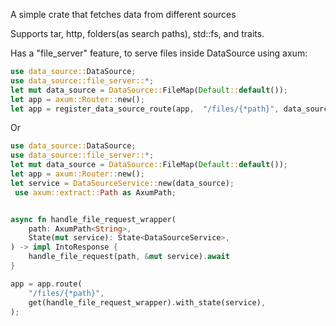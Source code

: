 A simple crate that fetches data from different sources

Supports tar, http, folders(as search paths), std::fs, and traits.


Has a "file_server" feature, to serve files inside DataSource using axum:

```rust
use data_source::DataSource;
use data_source::file_server::*;
let mut data_source = DataSource::FileMap(Default::default());
let app = axum::Router::new();
let app = register_data_source_route(app,  "/files/{*path}", data_source);

```

Or

```rust
use data_source::DataSource;
use data_source::file_server::*;
let mut data_source = DataSource::FileMap(Default::default());
let app = axum::Router::new();
let service = DataSourceService::new(data_source);
 use axum::extract::Path as AxumPath;


async fn handle_file_request_wrapper(
    path: AxumPath<String>,
    State(mut service): State<DataSourceService>,
) -> impl IntoResponse {
    handle_file_request(path, &mut service).await
}

app = app.route(
    "/files/{*path}",
    get(handle_file_request_wrapper).with_state(service),
);
```
